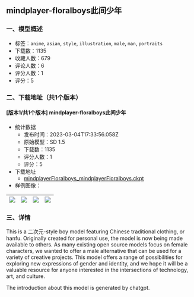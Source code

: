 ## mindplayer-floralboys此间少年
### 一、模型概述

- 标签：`anime`, `asian`, `style`, `illustration`, `male`, `man`, `portraits`
- 下载数：1135
- 收藏人数：679
- 评论人数：6
- 评分人数：1
- 评分：5

### 二、下载地址（共1个版本）

#### [版本1/共1个版本] mindplayer-floralboys此间少年

- 统计数据
  - 发布时间：2023-03-04T17:33:56.058Z
  - 原始模型：SD 1.5
  - 下载数：1135
  - 评分人数：1
  - 评分：5
- 下载地址
  - [mindplayerFloralboys_mindplayerFloralboys.ckpt](https://civitai.com/api/download/models/18541)
- 样例图像：

| <img src="https://image.civitai.com/xG1nkqKTMzGDvpLrqFT7WA/409457ed-9d85-498a-354d-6832426c9000/width=450/195946.jpeg" /> | <img src="https://image.civitai.com/xG1nkqKTMzGDvpLrqFT7WA/70cd08e0-c0cc-4c95-15c7-5e12cf31be00/width=450/192229.jpeg" /> | <img src="https://image.civitai.com/xG1nkqKTMzGDvpLrqFT7WA/f23144e8-c81c-41d5-3322-40287986b200/width=450/192242.jpeg" /> | <img src="https://image.civitai.com/xG1nkqKTMzGDvpLrqFT7WA/29615768-5ef1-4e13-b3d6-90e0766ccc00/width=450/192243.jpeg" /> |
| ---- | ---- | ---- | ---- |


### 三、详情
<p>This is a 二次元-style boy model featuring Chinese traditional clothing, or hanfu. Originally created for personal use, the model is now being made available to others. As many existing open source models focus on female characters, we wanted to offer a male alternative that can be used for a variety of creative projects. This model offers a range of possibilities for exploring new expressions of gender and identity, and we hope it will be a valuable resource for anyone interested in the intersections of technology, art, and culture.</p><p>The introduction about this model is generated by chatgpt.</p>